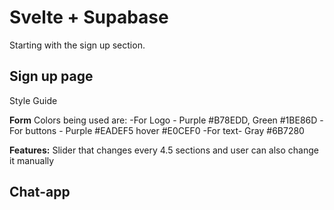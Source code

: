 # Svelte + Supabase

Starting with the sign up section.

## Sign up page

Style Guide

**Form**
Colors being used are:
-For Logo - Purple #B78EDD, Green #1BE86D
-For buttons - Purple #EADEF5 hover #E0CEF0
-For text- Gray #6B7280

**Features:**
Slider that changes every 4.5 sections and user can also change it manually

## Chat-app

